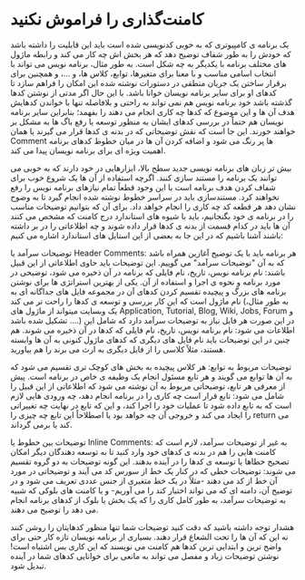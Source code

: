 # کامنت‌گذاری را فراموش نکنید

یک برنامه ی کامپیوتری که به خوبی کدنویسی شده است باید این قابلیت را داشته باشد که خودش را به طور شفاف توضیح دهد که هر بخش اش چه کار می کند و رابطه ماژول های مختلف برنامه با یکدیگر به چه شکل است. به طور مثال، برنامه نویس می تواند با انتخاب اسامی مناسب و با معنا برای متغیرها، توابع، کلاس ها، و ...، و همچنین برای برقرار ساختن یک جریان منطقی در دستورات نوشته شده این امکان را فراهم سازد تا کدهای او برای سایر برنامه نویسان خوانا باشد. با این حال اگر مدتی از نوشتن کدها گذشته باشد خود برنامه نویس هم نمی تواند به راحتی و بلافاصله  تنها با خواندن کدهایش هدف آن ها و این موضوع که کدها چه کاری انجام می دهند را بفهمد؛ بنابراین سایر برنامه نویسان هم حتماً در بررسی کدهای ایشان به منظور توسعه یا رفع باگ ها به مشکل بر خواهند خورند. این جا است که نقش توضیحاتی که در بدنه ی کدها قرار می گیرند یا همان Comment ها پر رنگ می شود و اضافه کردن آن ها در میان خطوط کدهای برنامه اهمیت ویژه ای برای برنامه نویسان پیدا می کند. 

بیش تر زبان های برنامه نویسی جدید سطح بالا، ابزارهایی در خود دارند که به خوبی می توانند یک برنامه را مستند سازی کنند. اگرچه استفاده از آن ها یک شروع خوب برای شفاف کردن هدف برنامه است با این وجود قطعاً تمام نیازهای برنامه نویس را رفع نخواهند کرد. مستندسازی باید در سراسر خطوط نوشته شده انجام گیرد تا به وضوح نشان دهد هر قطعه کد چه کاری را انجام خواهد داد. برای آن که بتوانیم توضیحات مناسب را در برنامه ی خود بگنجانیم، باید با شیوه های استاندارد درج کامنت که مشخص می کنند آن ها باید در کدام قسمت از بدنه ی کدها قرار داده شوند و چه اطلاعاتی را در بر داشته باشند آشنا باشیم که در این جا به بعضی از این استایل های استاندارد اشاره می کنیم:

توضیحات سرآمد یا Header Comments:
هر برنامه باید با یک توضیح آغازین همراه باشد که به آن "توضیحات سرآمد" می گوییم. این توضیحات باید حاوی اطلاعاتی از این قبیل باشند: نام برنامه نویس، تاریخ، نام فایلی که برنامه در آن ذخیره می شود، توضیحی در مورد برنامه و نحوه ی اجرا و استفاده از آن. یکی از بهترین استراتژی ها برای نوشتن برنامه های بزرگ و پیچیده تقسیم کردن کدهای آن در مجموعه فایل های جداگانه ای به نام ماژول است که این کار بررسی و توسعه ی کدها را راحت تر می کند (به طور مثال، یک وبسایت میتواند از ماژول های Application, Tutorial, Blog, Wiki, Jobs, Forum و ... تشکیل شده باشد.) در این صورت هر فایل نیاز به توضیحات سرآمد دارد که شامل این اطلاعات می شود: نام برنامه نویس، تاریخ، نام فایلی که کدها در آن ذخیره می شوند. هم چنین در این توضیحات باید نام فایل های دیگری که کدهای ماژول کنونی به آن ها وابسته هستند، مثلاً کلاسی را از فایل دیگری به ارث می برند را هم بیاورید.

توضیحات مربوط به توابع:
هر کلاس پیچیده به بخش های کوچک تری تقسیم می شود که به آن ها توابع می گویند و هر تابع مسئول انجام یک وظیفه ی خاص در برنامه است. پیش از معرفی هر تابع، توضیحاتی مربوط به آن نوشته می شود که اطلاعاتی از این قبیل را شامل می شود: تابع قرار است چه کاری را در برنامه انجام دهد، چه ورودی هایی لازم است که به تابع داده شود تا عملیات خود را اجرا کند، و این که تابع در نهایت چه تغییراتی را ایجاد می کند و خروجی آن چه خواهد بود یا اصطلاحاً این تابع چه چیزی را return می کند یا برمی گرداند.

توضیحات بین خطوط یا Inline Comments:
به غیر از توضیحات سرآمد، لازم است که کامنت هایی را هم در بدنه ی کدهای خود وارد کنید تا به توسعه دهندگان دیگر امکان تصحیح خطاها یا توسعه ی کدها را در آینده بدهند. این گونه توضیحات به دو گروه تقسیم می شوند: توضیحات خطی که در کنار یک خط از سورس کد می آیند و توضیحاتی در مورد آن خط از کد می دهند -مثلاً در یک خط متغیری از جنس عددی تعریف می شود و در توضیح آن، دامنه ای که می تواند اختیار کند را می آوریم- و یا کامنت های بلوکی که شبیه به توضیحات سرآمد، به طور کامل کاری را که یک بخش یا بلوک از کدهای برنامه انجام می دهد را توضیح می دهند.

هشدار توجه داشته باشید که دقت کنید توضیحات شما تنها منظور کدهایتان را روشن کنند نه این که آن ها را تحت الشعاع قرار دهند. بسیاری از برنامه نویسان تازه کار حتی برای واضح ترین و ابتدایی ترین کدها هم کامنت می نویسند که این کاری بس اشتباه است! نوشتن توضیحات زیاد و مفصل می تواند به مانعی برای خوانایی کدهای شما در آینده تبدیل شود.
